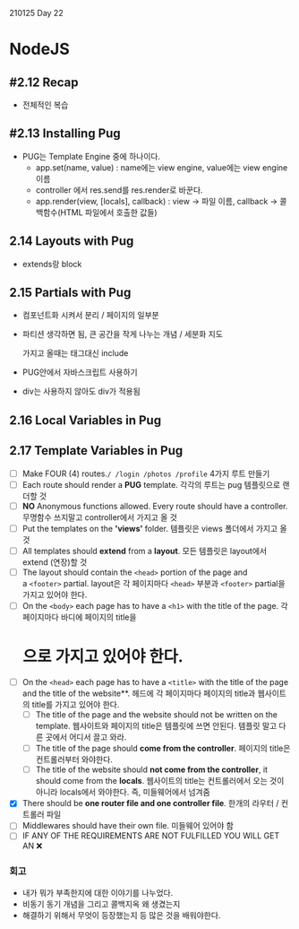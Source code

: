 210125 Day 22

# NodeJS
## #2.12 Recap

- 전체적인 복습

## #2.13 Installing Pug

- PUG는 Template Engine 중에 하나이다.
    - app.set(name, value)  : name에는 view engine, value에는 view engine 이름
    - controller 에서 res.send를 res.render로 바꾼다.
    - app.render(view, [locals], callback) 
    : view → 파일 이름, callback → 콜백함수(HTML 파일에서 호출한 값들)

## 2.14 Layouts with Pug

- extends랑 block

## 2.15 Partials with Pug

- 컴포넌트화 시켜서 분리 / 페이지의 일부분
- 파티션 생각하면 됨, 큰 공간을 작게 나누는 개념 / 세분화 지도

    가지고 올때는 태그대신 include

- PUG안에서 자바스크립트 사용하기
- div는 사용하지 않아도 div가 적용됨

## 2.16 Local Variables in Pug

## 2.17 Template Variables in Pug

- [ ]  Make FOUR (4) routes.`/ /login /photos /profile`
4가지 루트 만들기
- [ ]  Each route should render a **PUG** template.
각각의 루트는 pug 템플릿으로 랜더할 것
- [ ]  **NO** Anonymous functions allowed. Every route should have a controller.
무명함수 쓰지말고 controller에서 가지고 올 것
- [ ]  Put the templates on the **'views'** folder.
템플릿은 views 폴더에서 가지고 올 것
- [ ]  All templates should **extend** from a **layout**.
모든 템플릿은 layout에서 extend (연장)할 것
- [ ]  The layout should contain the `<head>` portion of the page and a `<footer>` partial.
layout은 각 페이지마다 `<head>` 부분과 `<footer>` partial을 가지고 있어야 한다.
- [ ]  On the `<body>` each page has to have a `<h1>` with the title of the page.
 각 페이지마다 바디에 페이지의 title을 <h1>으로 가지고 있어야 한다.
- [ ]  On the `<head>` each page has to have a `<title>` with the title of the page and the title of the website**.
헤드에 각 페이지마다 페이지의 title과 웹사이트의 title를 가지고 있어야 한다.
    - [ ]  The title of the page and the website should not be written on the template.
    웹사이트와 페이지의 title은 템플릿에 쓰면 안된다.
    템플릿 말고 다른 곳에서 어디서 끌고 와라.
    - [ ]  The title of the page should **come from the controller**.
    페이지의 title은 컨트롤러부터 와야한다.
    - [ ]  The title of the website should **not come from the controller**, it should come from the **locals**.
    웹사이트의 title는 컨트롤러에서 오는 것이 아니라 locals에서 와야한다.
    즉, 미들웨어에서 넘겨줌
- [x]  There should be **one router file and one controller file**.
한개의 라우터 / 컨트롤러 파일
- [ ]  Middlewares should have their own file.
미들웨어 있어야 함
- [ ]  IF ANY OF THE REQUIREMENTS ARE NOT FULFILLED YOU WILL GET AN ❌

### 회고

- 내가 뭐가 부족한지에 대한 이야기를 나누었다.
- 비동기 동기 개념을 그리고 콜백지옥 왜 생겼는지
- 해결하기 위해서 무엇이 등장했는지 등 많은 것을 배워야한다.
